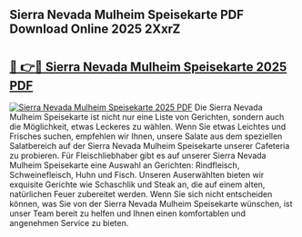 ## Sierra Nevada Mulheim Speisekarte PDF Download Online 2025 2XxrZ

# <h2><a href="http://gcaueb.nevu.top/?p=Sierra+Nevada+Mulheim+Speisekarte">🔗 👉🔴 Sierra Nevada Mulheim Speisekarte 2025 PDF</a></h2>

[![Sierra Nevada Mulheim Speisekarte 2025 PDF](https://i.imgur.com/dBaPXMq.png)](http://gcaueb.nevu.top/?p=Sierra+Nevada+Mulheim+Speisekarte)
Die Sierra Nevada Mulheim Speisekarte ist nicht nur eine Liste von Gerichten, sondern auch die Möglichkeit, etwas Leckeres zu wählen. Wenn Sie etwas Leichtes und Frisches suchen, empfehlen wir Ihnen, unsere Salate aus dem speziellen Salatbereich auf der Sierra Nevada Mulheim Speisekarte unserer Cafeteria zu probieren. Für Fleischliebhaber gibt es auf unserer Sierra Nevada Mulheim Speisekarte eine Auswahl an Gerichten: Rindfleisch, Schweinefleisch, Huhn und Fisch. Unseren Auserwählten bieten wir exquisite Gerichte wie Schaschlik und Steak an, die auf einem alten, natürlichen Feuer zubereitet werden. Wenn Sie sich nicht entscheiden können, was Sie von der Sierra Nevada Mulheim Speisekarte wünschen, ist unser Team bereit zu helfen und Ihnen einen komfortablen und angenehmen Service zu bieten.
